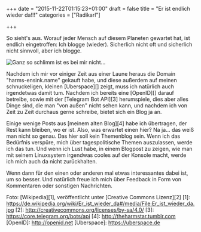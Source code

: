 +++
date = "2015-11-22T01:15:23+01:00"
draft = false
title = "Er ist endlich wieder da!!!"
categories = ["Radikarl"]

+++

So sieht's aus. Worauf jeder Mensch auf diesem Planeten gewartet hat, ist endlich eingetroffen: Ich blogge (wieder). Sicherlich nicht oft und sicherlich nicht sinnvoll, aber ich blogge.

![Ganz so schlimm ist es bei mir nicht...](/images/Er_ist_wieder_da.jpg)
<!--more-->

Nachdem ich mir vor einiger Zeit aus einer Laune heraus die Domain "harms-ensink.name" gekauft habe, und diese außerdem auf meinen schnuckeligen, kleinen [Uberspace][] zeigt, muss ich natürlich auch irgendetwas damit tum. Nachdem ich bereits eine [OpenID][] darauf betreibe, sowie mit der [Telegram Bot API][3] herumspiele, dies aber alles Dinge sind, die man "von außen" nicht sehen kann, und nachdem ich von Zeit zu Zeit durchaus gerne schreibe, bietet sich ein Blog ja an.

Einige wenige Posts aus [meinem alten Blog][4] habe ich übertragen, der Rest kann bleiben, wo er ist. Also, was erwartet einen hier? Na ja... das weiß man nicht so genau. Das hier soll kein Themenblog sein. Wenn ich das Bedürfnis verspüre, mich über tagespolitische Themen auszulassen, werde ich das tun. Und wenn ich Lust habe, in einem Blogpost zu zeigen, wie man mit seinem Linuxsystem irgendwas cooles auf der Konsole macht, werde ich mich auch da nicht zurückhalten.

Wenn dann für den einen oder anderen mal etwas interessantes dabei ist, um so besser. Und natürlich freue ich mich über Feedback in Form von Kommentaren oder sonstigen Nachrichten.



Foto: [Wikipedia][1], veröffentlicht unter [Creative Commons Lizenz][2]
[1]: https://de.wikipedia.org/wiki/Er_ist_wieder_da#/media/File:Er_ist_wieder_da.jpg
[2]: http://creativecommons.org/licenses/by-sa/4.0/
[3]: https://core.telegram.org/bots/api
[4]: http://theharmstar.tumblr.com
[OpenID]: http://openid.net
[Uberspace]: https://uberspace.de


